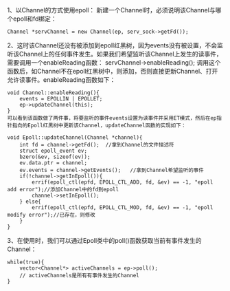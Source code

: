 1、以Channel的方式使用epoll： 新建一个Channel时，必须说明该Channel与哪个epoll和fd绑定：

    Channel *servChannel = new Channel(ep, serv_sock->getFd());
2、这时该Channel还没有被添加到epoll红黑树，因为events没有被设置，不会监听该Channel上的任何事件发生。如果我们希望监听该Channel上发生的读事件，需要调用一个enableReading函数：
    servChannel->enableReading();
    调用这个函数后，如Channel不在epoll红黑树中，则添加，否则直接更新Channel、打开允许读事件。enableReading函数如下：

    void Channel::enableReading(){
        events = EPOLLIN | EPOLLET;
        ep->updateChannel(this);
    }
    可以看到该函数做了两件事，将要监听的事件events设置为读事件并采用ET模式，然后在ep指针指向的Epoll红黑树中更新该Channel，updateChannel函数的实现如下：

    void Epoll::updateChannel(Channel *channel){
        int fd = channel->getFd();  //拿到Channel的文件描述符
        struct epoll_event ev;
        bzero(&ev, sizeof(ev));
        ev.data.ptr = channel;
        ev.events = channel->getEvents();   //拿到Channel希望监听的事件
        if(!channel->getInEpoll()){
            errif(epoll_ctl(epfd, EPOLL_CTL_ADD, fd, &ev) == -1, "epoll add error");//添加Channel中的fd到epoll
            channel->setInEpoll();
        } else{
            errif(epoll_ctl(epfd, EPOLL_CTL_MOD, fd, &ev) == -1, "epoll modify error");//已存在，则修改
        }
    }
3、在使用时，我们可以通过Epoll类中的poll()函数获取当前有事件发生的Channel：

    while(true){
        vector<Channel*> activeChannels = ep->poll();
        // activeChannels是所有有事件发生的Channel
    }
